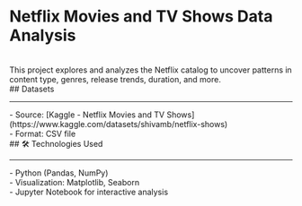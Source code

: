 # Netflix Movies and TV Shows Data Analysis 
<br>
 This project explores and analyzes the Netflix catalog to uncover patterns in content type, genres, release trends, duration, and more.
 <br>
 ## Datasets
 <hr>
 - Source: [Kaggle - Netflix Movies and TV Shows](https://www.kaggle.com/datasets/shivamb/netflix-shows)
 <br>
- Format: CSV file
<br>
## 🛠️ Technologies Used
<hr>
- Python (Pandas, NumPy)
<br>
- Visualization: Matplotlib, Seaborn
<br>
- Jupyter Notebook for interactive analysis
